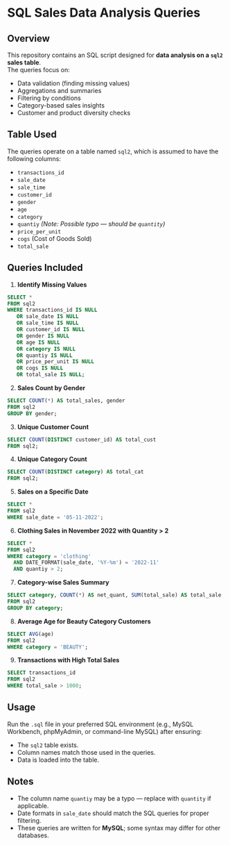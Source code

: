 # SQL Sales Data Analysis Queries

## Overview
This repository contains an SQL script designed for **data analysis on a `sql2` sales table**.  
The queries focus on:
- Data validation (finding missing values)
- Aggregations and summaries
- Filtering by conditions
- Category-based sales insights
- Customer and product diversity checks

## Table Used
The queries operate on a table named `sql2`, which is assumed to have the following columns:
- `transactions_id`
- `sale_date`
- `sale_time`
- `customer_id`
- `gender`
- `age`
- `category`
- `quantiy` *(Note: Possible typo — should be `quantity`)*
- `price_per_unit`
- `cogs` (Cost of Goods Sold)
- `total_sale`

## Queries Included

1. **Identify Missing Values**
```sql
SELECT * 
FROM sql2
WHERE transactions_id IS NULL 
   OR sale_date IS NULL 
   OR sale_time IS NULL 
   OR customer_id IS NULL 
   OR gender IS NULL 
   OR age IS NULL 
   OR category IS NULL 
   OR quantiy IS NULL 
   OR price_per_unit IS NULL 
   OR cogs IS NULL 
   OR total_sale IS NULL;
```

2. **Sales Count by Gender**
```sql
SELECT COUNT(*) AS total_sales, gender 
FROM sql2 
GROUP BY gender;
```

3. **Unique Customer Count**
```sql
SELECT COUNT(DISTINCT customer_id) AS total_cust 
FROM sql2;
```

4. **Unique Category Count**
```sql
SELECT COUNT(DISTINCT category) AS total_cat 
FROM sql2;
```

5. **Sales on a Specific Date**
```sql
SELECT * 
FROM sql2 
WHERE sale_date = '05-11-2022';
```

6. **Clothing Sales in November 2022 with Quantity > 2**
```sql
SELECT * 
FROM sql2 
WHERE category = 'clothing'
  AND DATE_FORMAT(sale_date, '%Y-%m') = '2022-11'
  AND quantiy > 2;
```

7. **Category-wise Sales Summary**
```sql
SELECT category, COUNT(*) AS net_quant, SUM(total_sale) AS total_sale
FROM sql2
GROUP BY category;
```

8. **Average Age for Beauty Category Customers**
```sql
SELECT AVG(age) 
FROM sql2 
WHERE category = 'BEAUTY';
```

9. **Transactions with High Total Sales**
```sql
SELECT transactions_id 
FROM sql2 
WHERE total_sale > 1000;
```

## Usage
Run the `.sql` file in your preferred SQL environment (e.g., MySQL Workbench, phpMyAdmin, or command-line MySQL) after ensuring:
- The `sql2` table exists.
- Column names match those used in the queries.
- Data is loaded into the table.

## Notes
- The column name `quantiy` may be a typo — replace with `quantity` if applicable.
- Date formats in `sale_date` should match the SQL queries for proper filtering.
- These queries are written for **MySQL**; some syntax may differ for other databases.
